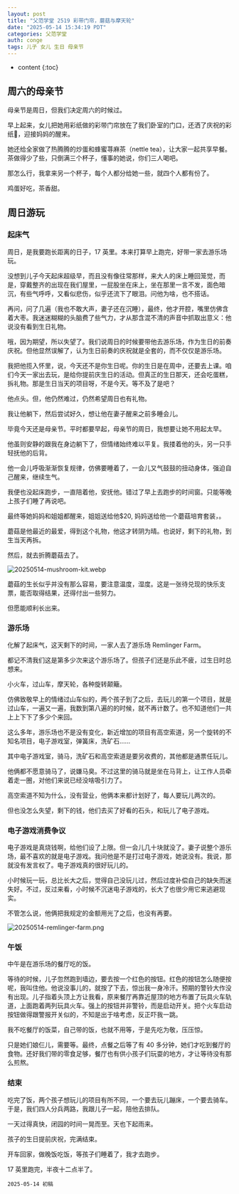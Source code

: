 ```yaml
---
layout: post
title: "父范学堂 2519 彩带门帘，蘑菇与摩天轮"
date: "2025-05-14 15:34:19 PDT"
categories: 父范学堂
auth: conge
tags: 儿子 女儿 生日 母亲节
---
```

* content
{:toc}

## 周六的母亲节

母亲节是周日，但我们决定周六的时候过。

早上起来，女儿把她用彩纸做的彩带门帘放在了我们卧室的门口，还洒了庆祝的彩纸🎊，迎接妈妈的醒来。





她还给全家做了热腾腾的炒蛋和蜂蜜荨麻茶（nettle tea），让大家一起共享早餐。茶做得少了些，只倒满三个杯子，懂事的她说，你们三人喝吧。

那怎么行，我拿来另一个杯子，每个人都分给她一些，就四个人都有份了。

鸡蛋好吃，茶香甜。

## 周日游玩

### 起床气

周日，是我要跑长距离的日子，17 英里。本来打算早上跑完，好带一家去游乐场玩。

没想到儿子今天起床超级早，而且没有像往常那样，来大人的床上睡回笼觉，而是，穿戴整齐的出现在我们屋里，一屁股坐在床上，坐在那里一言不发，面色暗沉，有些气呼呼，又看似悲伤，似乎还流下了眼泪。问他为啥，也不搭话。

再问，问了几遍（我也不敢大声，妻子还在沉睡），最终，他才开腔，嘴里仿佛含着大枣。我迷迷糊糊的头脑费了些气力，才从那含混不清的声音中抓取出意义：他说没有看到生日礼物。

哦，因为期望，所以失望了。我们说周日的时候要带他去游乐场，作为生日的前奏庆祝。但他显然误解了，认为生日前奏的庆祝就是全套的，而不仅仅是游乐场。

我把他揽入怀里，说，今天还不是你生日呢。你的生日是在周中，还要去上课。咱们今天一家出去玩，是给你提前庆生日的活动。但真正的生日那天，还会吃蛋糕，拆礼物。那是生日当天的项目呀，不是今天。等不及了是吧？

他点头。但，他仍然难过，仍然希望周日也有礼物。

我让他躺下，然后尝试好久，想让他在妻子醒来之前多睡会儿。

毕竟今天还是母亲节。平时都要早起，母亲节的周日，我想要让她不用起太早。

他虽则安静的跟我在身边躺下了，但情绪始终难以平复。我搂着他的头，另一只手轻抚他的后背。

他一会儿呼吸渐渐恢复规律，仿佛要睡着了，一会儿又气鼓鼓的扭动身体，强迫自己醒来，继续生气。

我便也没起床跑步，一直陪着他，安抚他。错过了早上去跑步的时间窗。只能等晚上孩子们睡了再说吧。

最终等她妈妈和姐姐都醒来，姐姐送给他$20, 妈妈送给他一个蘑菇培育套装，。

蘑菇是他最近的最爱，得到这个礼物，他这才转阴为晴。也说好，剩下的礼物，到生当天再拆。

然后，就去折腾蘑菇去了。

![20250514-mushroom-kit.webp](https://s2.loli.net/2025/05/15/pokj6m1shIYZ7gS.webp)

蘑菇的生长似乎并没有那么容易，要注意温度，湿度。这是一张待兑现的快乐支票，能否取得结果，还得付出一些努力。

但愿能顺利长出来。

### 游乐场

化解了起床气，这天剩下的时间，一家人去了游乐场 Remlinger Farm。

都记不清我们这是第多少次来这个游乐场了。但孩子们还是乐此不疲，过生日时总想来。

小火车，过山车，摩天轮，各种旋转颠簸。

仿佛致敬早上的情绪过山车似的，两个孩子到了之后，去玩儿的第一个项目，就是过山车，一遍又一遍，我数到第八遍的的时候，就不再计数了。也不知道他们一共上上下下了多少个来回。

这么多年，游乐场也不是没有变化，新近增加的项目有高空索道，另一个旋转的不知名项目，电子游戏室，弹簧床，洗矿石……

其中电子游戏室，骑马，洗矿石和高空索道是要另收费的，其他都是通票任玩儿。

他俩都不愿意骑马了，说嫌马臭。不过这里的骑马就是坐在马背上，让工作人员牵着走一圈，对他们来说已经没啥吸引力了。

高空索道不知为什么，没有营业，他俩本来都计划好了，每人要玩儿两次的。

但也没怎么失望，剩下的钱，他们去买了好看的石头，和玩儿了电子游戏。

### 电子游戏消费争议

电子游戏是真烧钱啊，给他们设了上限。但一会儿几十块就没了。妻子说整个游乐场，最不喜欢的就是电子游戏。我问他是不是打过电子游戏，她说没有。我说，那就没有发言权了。电子游戏真的很好玩儿的。

小时候玩一玩，总比长大之后，觉得自己没玩儿过，然后过度补偿自己的缺失而迷失好。不过，反过来看，小时候不沉迷电子游戏的，长大了也很少用它来逃避现实。

不管怎么说，他俩把我规定的金额用光了之后，也没有再要。

![20250514-remlinger-farm.png](https://s2.loli.net/2025/05/15/xvnl48THqjSIDLM.png)

### 午饭

中午是在游乐场的餐厅吃的饭。

等待的时候，儿子忽然跑到墙边，要去按一个红色的按钮。红色的按钮怎么随便按呢，我叫住他。他说没事儿的，就按了下去，惊出我一身冷汗。预期的警铃大作没有出现。儿子指着头顶上方让我看，原来餐厅再靠近屋顶的地方布置了玩具火车轨道，上面跑着两列玩具火车。强上的按钮并非警铃，而是启动开关。把个火车启动按钮做得跟警报开关似的，不知是出于啥考虑，反正吓我一跳。

我不吃餐厅的饭菜，自己带的饭，也就不用等，于是先吃为敬，压压惊。

只是她们娘仨儿，需要等。最终，点餐之后等了有 40 多分钟，她们才吃到餐厅的食物。还好我们带的零食足够，餐厅也有供小孩子们玩耍的地方，才让等待没有那么煎熬。

### 结束

吃完了饭，两个孩子想玩儿的项目有所不同，一个要去玩儿蹦床，一个要去骑车。于是，我们四人分兵两路，我跟儿子一起，陪他去排队。

一天过得真快，闭园的时间一晃而至。天也下起雨来。

孩子的生日提前庆祝，完满结束。

开车回家，做晚饭吃饭，等孩子们睡着了，我才去跑步。

17 英里跑完，半夜十二点半了。

```
2025-05-14 初稿
```
